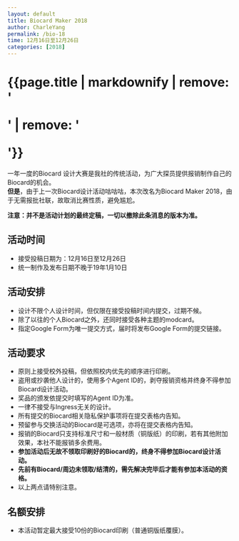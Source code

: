```yaml
---
layout: default
title: Biocard Maker 2018
author: CharleYang
permalink: /bio-18
time: 12月16日至12月26日
categories: [2018]
---
```


# {{page.title | markdownify | remove: '<p>' | remove: '</p>'}}
一年一度的Biocard 设计大赛是我社的传统活动，为广大探员提供报销制作自己的Biocard的机会。  
**但是**，由于上一次Biocard设计活动咕咕咕，本次改名为Biocard Maker 2018，由于无需报批社联，故取消比赛性质，避免尴尬。

**注意：并不是活动计划的最终定稿，一切以撤除此条消息的版本为准。**

## 活动时间
- 接受投稿日期为：12月16日至12月26日
- 统一制作及发布日期不晚于19年1月10日

## 活动安排
- 设计不限个人设计时间，但仅限在接受投稿时间内提交，过期不候。
- 除了以往的个人Biocard之外，还同时接受各种主题的modcard。
- 指定Google Form为唯一提交方式，届时将发布Google Form的提交链接。

## 活动要求
- 原则上接受校外投稿，但依照校内优先的顺序进行印刷。
- 盗用或抄袭他人设计的，使用多个Agent ID的，剥夺报销资格并终身不得参加Biocard设计活动。
- 奖品的颁发依提交时填写的Agent ID为准。
- 一律不接受与Ingress无关的设计。
- 所有提交的Biocard相关隐私保护事项将在提交表格内告知。
- 预留参与交换活动的Biocard是可选项，亦将在提交表格内告知。
- 报销的Biocard只支持标准尺寸和一般材质（铜版纸）的印刷，若有其他附加效果，本社不能报销多余费用。
- **参加活动后无故不领取印刷好的Biocard的，终身不得参加Biocard设计活动。**
- **先前有Biocard/周边未领取/结清的，需先解决完毕后才能有参加本活动的资格。**
- 以上两点请特别注意。

## 名额安排
- 本活动暂定最大接受10份的Biocard印刷（普通铜版纸覆膜）。
